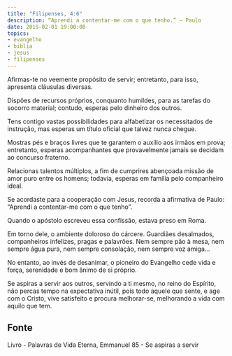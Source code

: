 ```yaml
---
title: "Filipenses, 4:6"
description: “Aprendi a contentar-me com o que tenho.” – Paulo
date: 2019-02-01 19:00:00
topics: 
- evangelho
- biblia
- jesus
- filipenses
---
```


Afirmas-te no veemente propósito de servir; entretanto, para isso, apresenta cláusulas
diversas.

Dispões de recursos próprios, conquanto humildes, para as tarefas do socorro material;
contudo, esperas pelo dinheiro dos outros.

Tens contigo vastas possibilidades para alfabetizar os necessitados de instrução, mas
esperas um título oficial que talvez nunca chegue.

Mostras pés e braços livres que te garantem o auxílio aos irmãos em prova; entretanto,
esperas acompanhantes que provavelmente jamais se decidam ao concurso fraterno.

Relacionas talentos múltiplos, a fim de cumprires abençoada missão de amor puro entre
os homens; todavia, esperas em família pelo companheiro ideal.

Se acordaste para a cooperação com Jesus, recorda a afirmativa de Paulo: “Aprendi a
contentar-me com o que tenho”.

Quando o apóstolo escreveu essa confissão, estava preso em Roma.

Em torno dele, o ambiente doloroso do cárcere. Guardiães desalmados, companheiros
infelizes, pragas e palavrões. Nem sempre pão à mesa, nem sempre água pura, nem
sempre consolação, nem sempre voz amiga...

No entanto, ao invés de desanimar, o pioneiro do Evangelho cede vida e força,
serenidade e bom ânimo de si próprio.

Se aspiras a servir aos outros, servindo a ti mesmo, no reino do Espírito, não percas
tempo na expectativa inútil, pois todo aquele que sente, e age com o Cristo, vive satisfeito
e procura melhorar-se, melhorando a vida com aquilo que tem.



## Fonte
Livro - Palavras de Vida Eterna, Emmanuel
85 - Se aspiras a servir
